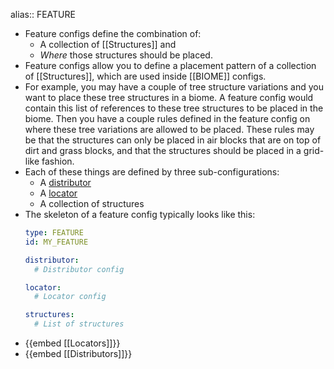 alias:: FEATURE

- Feature configs define the combination of:
	- A collection of [[Structures]] and
	- *Where* those structures should be placed.
- Feature configs allow you to define a placement pattern of a collection of [[Structures]], which are used inside [[BIOME]] configs.
- For example, you may have a couple of tree structure variations and you want to place these tree structures in a biome. A feature config would contain this list of references to these tree structures to be placed in the biome. Then you have a couple rules defined in the feature config on where these tree variations are allowed to be placed. These rules may be that the structures can only be placed in air blocks that are on top of dirt and grass blocks, and that the structures should be placed in a grid-like fashion.
- Each of these things are defined by three sub-configurations:
	- A [distributor](Distributors)
	- A [locator](Locators)
	- A collection of structures
- The skeleton of a feature config typically looks like this:
  ```yaml
  type: FEATURE
  id: MY_FEATURE
  
  distributor:
    # Distributor config
  
  locator:
    # Locator config
  
  structures:
    # List of structures
  ```
- {{embed [[Locators]]}}
- {{embed [[Distributors]]}}